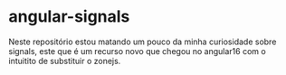 # angular-signals
Neste repositório estou matando um pouco da minha curiosidade sobre signals, este que é um recurso novo que chegou no angular16 com o intuitito de substituir o zonejs.
